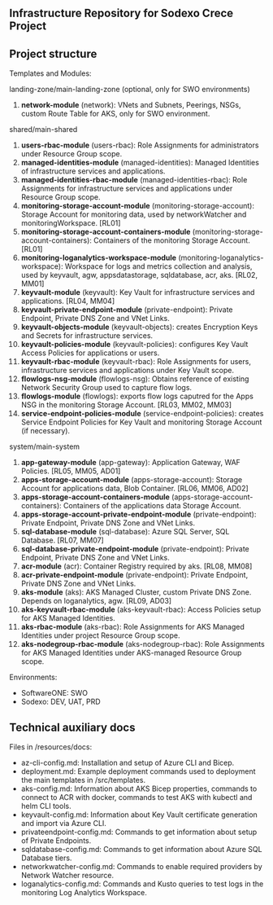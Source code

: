 Infrastructure Repository for Sodexo Crece Project
--------------------------------------------------

## Project structure

Templates and Modules:

landing-zone/main-landing-zone (optional, only for SWO environments)

1. **network-module** (network): VNets and Subnets, Peerings, NSGs, custom Route Table for AKS, only for SWO environment.

shared/main-shared

1. **users-rbac-module** (users-rbac): Role Assignments for administrators under Resource Group scope.
2. **managed-identities-module** (managed-identities): Managed Identities of infrastructure services and applications.
3. **managed-identities-rbac-module** (managed-identities-rbac): Role Assignments for infrastructure services and applications under Resource Group scope.
4. **monitoring-storage-account-module** (monitoring-storage-account): Storage Account for monitoring data, used by networkWatcher and monitoringWorkspace. \[RL01\]
5. **monitoring-storage-account-containers-module** (monitoring-storage-account-containers): Containers of the monitoring Storage Account. \[RL01\]
6. **monitoring-loganalytics-workspace-module** (monitoring-loganalytics-workspace): Workspace for logs and metrics collection and analysis, used by keyvault, agw, appsdatastorage, sqldatabase, acr, aks. \[RL02, MM01\]
7. **keyvault-module** (keyvault): Key Vault for infrastructure services and applications. \[RL04, MM04\]
8. **keyvault-private-endpoint-module** (private-endpoint): Private Endpoint, Private DNS Zone and VNet Links.
9. **keyvault-objects-module** (keyvault-objects): creates Encryption Keys and Secrets for infrastructure services.
10. **keyvault-policies-module** (keyvault-policies): configures Key Vault Access Policies for applications or users.
11. **keyvault-rbac-module** (keyvault-rbac): Role Assignments for users, infrastructure services and applications under Key Vault scope.
12. **flowlogs-nsg-module** (flowlogs-nsg): Obtains reference of existing Network Security Group used to capture flow logs.
13. **flowlogs-module** (flowlogs): exports flow logs caputred for the Apps NSG in the monitoring Storage Account. \[RL03, MM02, MM03\]
14. **service-endpoint-policies-module** (service-endpoint-policies): creates Service Endpoint Policies for Key Vault and monitoring Storage Account (if necessary).

system/main-system

1. **app-gateway-module** (app-gateway): Application Gateway, WAF Policies. \[RL05, MM05, AD01\]
2. **apps-storage-account-module** (apps-storage-account): Storage Account for applications data, Blob Container. [RL06, MM06, AD02\]
3. **apps-storage-account-containers-module** (apps-storage-account-containers): Containers of the applications data Storage Account.
4. **apps-storage-account-private-endpoint-module** (private-endpoint): Private Endpoint, Private DNS Zone and VNet Links.
5. **sql-database-module** (sql-database): Azure SQL Server, SQL Database. \[RL07, MM07\]
6. **sql-database-private-endpoint-module** (private-endpoint): Private Endpoint, Private DNS Zone and VNet Links.
7. **acr-module** (acr): Container Registry required by aks. \[RL08, MM08\]
8. **acr-private-endpoint-module** (private-endpoint): Private Endpoint, Private DNS Zone and VNet Links.
9. **aks-module** (aks): AKS Managed Cluster, custom Private DNS Zone. Depends on loganalytics, agw. \[RL09, AD03\]
10. **aks-keyvault-rbac-module** (aks-keyvault-rbac): Access Policies setup for AKS Managed Identities.
11. **aks-rbac-module** (aks-rbac): Role Assignments for AKS Managed Identities under project Resource Group scope.
12. **aks-nodegroup-rbac-module** (aks-nodegroup-rbac): Role Assignments for AKS Managed Identities under AKS-managed Resource Group scope.

Environments:

* SoftwareONE: SWO
* Sodexo: DEV, UAT, PRD

## Technical auxiliary docs

Files in /resources/docs:

* az-cli-config.md: Installation and setup of Azure CLI and Bicep.
* deployment.md: Example deployment commands used to deployment the main templates in /src/templates.
* aks-config.md: Information about AKS Bicep properties, commands to connect to ACR with docker, commands to test AKS with kubectl and helm CLI tools.
* keyvault-config.md: Information about Key Vault certificate generation and import via Azure CLI.
* privateendpoint-config.md: Commands to get information about setup of Private Endpoints.
* sqldatabase-config.md: Commands to get information about Azure SQL Database tiers.
* networkwatcher-config.md: Commands to enable required providers by Network Watcher resource.
* loganalytics-config.md: Commands and Kusto queries to test logs in the monitoring Log Analytics Workspace.